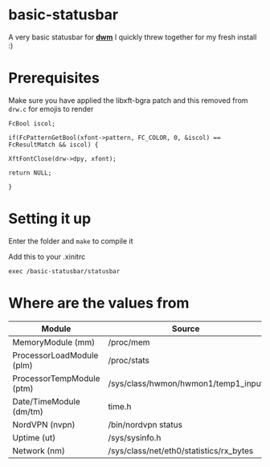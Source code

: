 # basic-statusbar

A very basic statusbar for **[dwm](https://dwm.suckless.org)** I quickly threw together for my fresh install :)

# Prerequisites

Make sure you have applied the libxft-bgra patch and this removed
from ```drw.c``` for emojis to render

```
FcBool iscol;

if(FcPatternGetBool(xfont->pattern, FC_COLOR, 0, &iscol) == FcResultMatch && iscol) {

XftFontClose(drw->dpy, xfont);

return NULL;

}
```

# Setting it up

Enter the folder and  ```make``` to compile it

Add this to your .xinitrc

```
exec /basic-statusbar/statusbar
```

# Where are the values from

| Module                      | Source                                  |
| --------------------------- | ----------------------------------------|
| MemoryModule        (mm)    | /proc/mem                               |
| ProcessorLoadModule (plm)   | /proc/stats                             |
| ProcessorTempModule (ptm)   | /sys/class/hwmon/hwmon1/temp1_input     |
| Date/TimeModule     (dm/tm) | time.h                                  |
| NordVPN             (nvpn)  | /bin/nordvpn status                     |
| Uptime              (ut)    | /sys/sysinfo.h                          |
| Network             (nm)    | /sys/class/net/eth0/statistics/rx_bytes |
